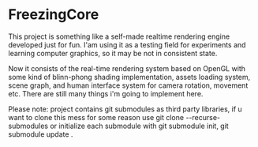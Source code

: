 # FreezingCore

This project is something like a self-made realtime rendering engine developed just for fun. 
I'am using it as a testing field for experiments and learning computer graphics, so it may be not in consistent state.

Now it consists of the real-time rendering system based on OpenGL with some kind of blinn-phong shading implementation, assets loading system, scene graph, and human interface system for camera rotation, movement etc.
There are still many things i'm going to implement here. 

Please note: project contains git submodules as third party libraries, if u want to clone this mess for some reason use git clone --recurse-submodules or initialize each submodule with git submodule init, git submodule update .
